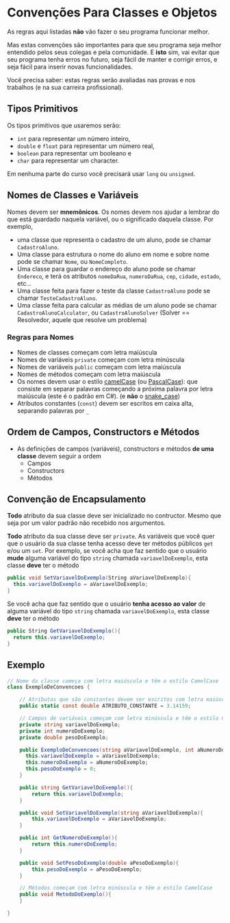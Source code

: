 # Convenções Para Classes e Objetos

As regras aqui listadas **não** vão fazer o seu programa funcionar melhor.

Mas estas convenções são importantes para que seu programa seja melhor entendido pelos seus colegas e pela comunidade.
E **isto** sim, vai evitar que seu programa tenha erros no futuro, seja fácil de manter e corrigir erros, e seja fácil para inserir novas funcionalidades.

Você precisa saber: estas regras serão avaliadas nas provas e nos trabalhos (e na sua carreira profissional).

## Tipos Primitivos
Os tipos primitivos que usaremos serão:
* `int` para representar um número inteiro,
* `double` e `float` para representar um número real,
* `boolean` para representar um booleano e
* `char` para representar um character.

Em nenhuma parte do curso você precisará usar `long` ou `unsigned`.


## Nomes de Classes e Variáveis

Nomes devem ser **mnemônicos**. Os nomes devem nos ajudar a lembrar do que está guardado naquela variável, ou o significado daquela classe.
Por exemplo,
* uma classe que representa o cadastro de um aluno, pode se chamar `CadastroAluno`.
* Uma classe para estrutura o nome do aluno em nome e sobre nome pode se chamar `Nome`, ou `NomeCompleto`.
* Uma classe para guardar o endereço do aluno pode se chamar `Endereco`, e terá os atributos `nomeDaRua`, `numeroDaRua`, `cep`, `cidade`, `estado`, etc...
* Uma classe feita para fazer o teste da classe `CadastroAluno` pode se chamar `TesteCadastroAluno`.
* Uma classe feita para calcular as médias de um aluno pode se chamar `CadastroAlunoCalculator`, ou `CadastroAlunoSolver` (Solver == Resolvedor, aquele que resolve um problema)

### Regras para Nomes

* Nomes de classes começam com letra maiúscula
* Nomes de variáveis `private` começam com letra minúscula
* Nomes de variáveis `public` começam com letra maiúscula
* Nomes de métodos começam com letra maiúscula
* Os nomes devem usar o estilo [camelCase](https://pt.wikipedia.org/wiki/CamelCase) (ou [PascalCase](https://pt.wikipedia.org/wiki/PascalCase)): que consiste em separar palavras começando a próxima palavra por letra maiúscula (este é o padrão em C#). (e **não** o [snake_case](https://en.wikipedia.org/wiki/Snake_case))
* Atributos constantes (`const`) devem ser escritos em caixa alta, separando palavras por `_`

## Ordem de Campos, Constructors e Métodos
* As definições de campos (variáveis), constructors e métodos **de uma classe** devem seguir a ordem
    * Campos
    * Constructors
    * Métodos

## Convenção de Encapsulamento

**Todo** atributo da sua classe deve ser inicializado no contructor. Mesmo que seja por um valor padrão não recebido nos argumentos.

**Todo** atributo da sua classe deve ser `private`. As variáveis que você quer que o usuário da sua classe tenha acesso deve ter métodos públicos `get` e/ou um `set`.
Por exemplo, se você acha que faz sentido que o usuário **mude** alguma variável do tipo `string` chamada `variavelDoExemplo`, esta classe **deve** ter o método
``` cs
public void SetVariavelDoExemplo(String aVariavelDoExemplo){
  this.variavelDoExemplo = aVariavelDoExemplo;
}
```
Se você acha que faz sentido que o usuário **tenha acesso ao valor** de alguma variável do tipo `string` chamada `variavelDoExemplo`, esta classe **deve** ter o método
``` cs
public String GetVariavelDoExemplo(){
  return this.variavelDoExemplo;
}
```


## Exemplo

``` cs
// Nome da classe começa com letra maiúscula e têm o estilo CamelCase
class ExemploDeConvencoes {

    // Atributos que são constantes devem ser escritos com letra maiúscula
    public static const double ATRIBUTO_CONSTANTE = 3.14159;

    // Campos de variáveis começam com letra minúscula e têm o estilo CamelCase
    private string variavelDoExemplo;
    private int numeroDoExemplo;
    private double pesoDoExemplo;

    public ExemploDeConvencoes(string aVariavelDoExemplo, int aNumeroDoExemplo){
      this.variavelDoExemplo = aVariavelDoExemplo;
      this.numeroDoExemplo = aNumeroDoExemplo;
      this.pesoDoExemplo = 0;
    }

    public string GetVariavelDoExemplo(){
        return this.variavelDoExemplo;
    }

    public void SetVariavelDoExemplo(string aVariavelDoExemplo){
        this.variavelDoExemplo = aVariavelDoExemplo;
    }

    public int GetNumeroDoExemplo(){
        return this.numeroDoExemplo;
    }

    public void SetPesoDoExemplo(double aPesoDoExemplo){
        this.pesoDoExemplo = aPesoDoExemplo;
    }

    // Métodos começam com letra minúscula e têm o estilo CamelCase
    public void MetodoDoExemplo(){
    }

}
```
